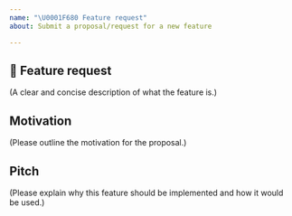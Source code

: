 ```yaml
---
name: "\U0001F680 Feature request"
about: Submit a proposal/request for a new feature

---
```


## 🚀 Feature request

(A clear and concise description of what the feature is.)

## Motivation

(Please outline the motivation for the proposal.)

## Pitch

(Please explain why this feature should be implemented and how it would be used.)

<!--
  What happens if you skip this step?

  Someone will read your feature proposal and maybe will be able to help you,
  but it’s unlikely that it will get much attention from the team. Eventually,
  the issue will likely get closed in favor of issues that have better explanations

  Thanks for helping us help you!
-->
